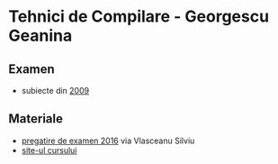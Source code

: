 # Tehnici de Compilare - Georgescu Geanina

## Examen

- subiecte din [2009](http://fmi.is-a-geek.net/index.php/Tehnici_de_compilare_(Georgescu_Gianina))

## Materiale

- [pregatire de examen 2016](https://www.dropbox.com/s/w5gjsywdz7vqpsu/pregatire_examen.zip?dl=0) via Vlasceanu Silviu
- [site-ul cursului](http://fmiseria3.wikidot.com/tehnici-de-compilare)
